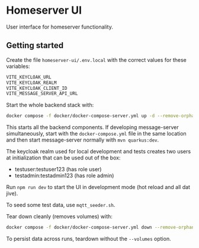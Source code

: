 # Homeserver UI

User interface for homeserver functionality.

## Getting started

Create the file `homeserver-ui/.env.local` with the correct values for these variables:
```txt
VITE_KEYCLOAK_URL
VITE_KEYCLOAK_REALM
VITE_KEYCLOAK_CLIENT_ID
VITE_MESSAGE_SERVER_API_URL
```

Start the whole backend stack with:
```sh
docker compose -f docker/docker-compose-server.yml up -d --remove-orphans --force-recreate
```

This starts all the backend components. If developing message-server simultaneously, start
with the `docker-compose.yml` file in the same location and then start message-server normally
with `mvn quarkus:dev`.

The keycloak realm used for local development and tests creates two users at initialization
that can be used out of the box:
- testuser:testuser123 (has role user)
- testadmin:testadmin123 (has role admin)

Run `npm run dev` to start the UI in development mode (hot reload and all dat jive).

To seed some test data, use `mqtt_seeder.sh`.

Tear down cleanly (removes volumes) with:
```sh
docker compose -f docker/docker-compose-server.yml down --remove-orphans --volumes
```

To persist data across runs, teardown without the `--volumes` option.
